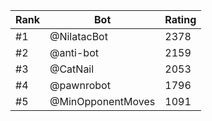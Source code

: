 Rank|Bot|Rating
---|---|---
#1|@NilatacBot|2378
#2|@anti-bot|2159
#3|@CatNail|2053
#4|@pawnrobot|1796
#5|@MinOpponentMoves|1091
